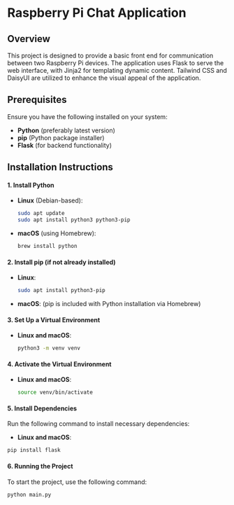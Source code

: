 # Raspberry Pi Chat Application

## Overview
This project is designed to provide a basic front end for communication between two Raspberry Pi devices. The application uses Flask to serve the web interface, with Jinja2 for templating dynamic content. Tailwind CSS and DaisyUI are utilized to enhance the visual appeal of the application.

## Prerequisites
Ensure you have the following installed on your system:

- **Python** (preferably latest version)
- **pip** (Python package installer)
- **Flask** (for backend functionality)

## Installation Instructions

#### 1. Install Python

- **Linux** (Debian-based):
  ```bash
  sudo apt update
  sudo apt install python3 python3-pip
  ```

- **macOS** (using Homebrew):
  ```bash
  brew install python
  ```

#### 2. Install pip (if not already installed)

- **Linux**:
  ```bash
  sudo apt install python3-pip
  ```

- **macOS**: (pip is included with Python installation via Homebrew)

#### 3. Set Up a Virtual Environment

- **Linux and macOS**:
  ```bash
  python3 -m venv venv
  ```

#### 4. Activate the Virtual Environment

- **Linux and macOS**:
  ```bash
  source venv/bin/activate
  ```

#### 5. Install Dependencies
Run the following command to install necessary dependencies:

- **Linux and macOS**:
```bash
pip install flask 
```

#### 6. Running the Project
To start the project, use the following command:

```bash
python main.py
```
